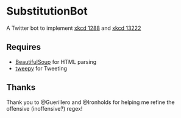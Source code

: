SubstitutionBot
=============

A Twitter bot to implement [xkcd 1288](http://xkcd.com/1288/) and
[xkcd 13222](https://xkcd.com/1322/)

## Requires ##
* [BeautifulSoup](http://www.crummy.com/software/BeautifulSoup/) for HTML parsing
* [tweepy](https://github.com/tweepy/tweepy) for Tweeting

## Thanks ##
Thank you to @Guerillero and @Ironholds for helping me refine the offensive
(inoffensive?) regex!
